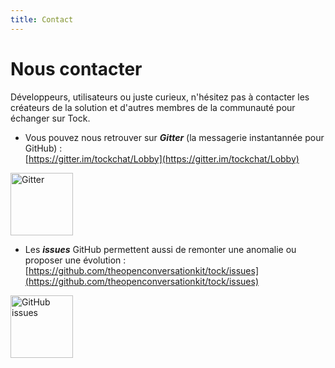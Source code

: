 ```yaml
---
title: Contact
---
```


# Nous contacter

Développeurs, utilisateurs ou juste curieux, n'hésitez pas à contacter les créateurs de la solution et 
d'autres membres de la communauté pour échanger sur Tock.

* Vous pouvez nous retrouver sur ***Gitter*** (la messagerie 
instantannée pour GitHub) :<br />
[https://gitter.im/tockchat/Lobby](https://gitter.im/tockchat/Lobby)

<a href="https://gitter.im/tockchat/Lobby"
target="gitter">
<img alt="Gitter" 
src="https://lh3.googleusercontent.com/FtFJAWed4C9V_-IKFfQsMFcWJslJgqTqqjzxl0ueK52VmnW_i-yMwZ4oScLRfiXlIA=s180" 
style="width: 100px;">
</a>

* Les ***issues*** GitHub permettent aussi de remonter une anomalie ou proposer une évolution :<br />
[https://github.com/theopenconversationkit/tock/issues](https://github.com/theopenconversationkit/tock/issues)

<a href="https://github.com/theopenconversationkit/tock/issues"
target="issues">
<img alt="GitHub issues" 
src="https://github.githubassets.com/images/modules/logos_page/GitHub-Mark.png" 
style="width: 100px;">
</a>

